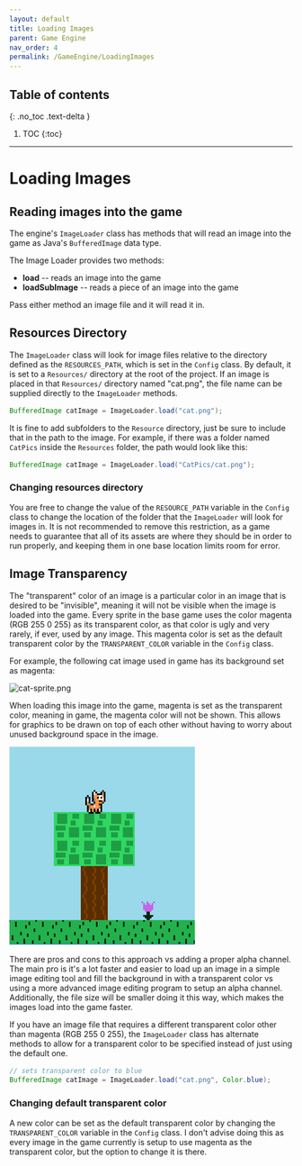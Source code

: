 ```yaml
---
layout: default
title: Loading Images
parent: Game Engine
nav_order: 4
permalink: /GameEngine/LoadingImages
---
```


## Table of contents
{: .no_toc .text-delta }

1. TOC
{:toc}

---

# Loading Images

## Reading images into the game

The engine's `ImageLoader` class has methods that will read an image into the game as Java's `BufferedImage` data type.

The Image Loader provides two methods:
- **load** -- reads an image into the game
- **loadSubImage** -- reads a piece of an image into the game

Pass either method an image file and it will read it in.

## Resources Directory

The `ImageLoader` class will look for image files relative to the directory defined as the `RESOURCES_PATH`,
which is set in the `Config` class. By default, it is set to a `Resources/` directory at the root of the project.
If an image is placed in that `Resources/` directory named "cat.png", the file name can be supplied directly
to the `ImageLoader` methods.

```java
BufferedImage catImage = ImageLoader.load("cat.png");
```

It is fine to add subfolders to the `Resource` directory, just be sure to include that in the path to the image.
For example, if there was a folder named `CatPics` inside the `Resources` folder, the path would look like this:

```java
BufferedImage catImage = ImageLoader.load("CatPics/cat.png");
```

### Changing resources directory

You are free to change the value of the `RESOURCE_PATH` variable in the `Config` class to change the location
of the folder that the `ImageLoader` will look for images in. 
It is not recommended to remove this restriction, as a game needs to guarantee that all of its assets are where they should be in order to run properly, and keeping them in one base location limits room for error.

## Image Transparency

The "transparent" color of an image is a particular color in an image that is desired to be "invisible", meaning it will not be visible when the image is loaded into the game. 
Every sprite in the base game uses the color magenta (RGB 255 0 255) as its transparent color, as that color is ugly and very rarely, if ever, used by any image. 
This magenta color is set as the default transparent color by the `TRANSPARENT_COLOR` variable in the `Config` class.

For example, the following cat image used in game has its background set as magenta:

![cat-sprite.png](../../assets/images/cat-sprite.png)

When loading this image into the game, magenta is set as the transparent color, meaning in game, the magenta color will not be shown.
This allows for graphics to be drawn on top of each other without having to worry about unused background space in the image.

![game-screen-3.png](../../assets/images/game-screen-3.png)

There are pros and cons to this approach vs adding a proper alpha channel.
The main pro is it's a lot faster and easier to load up an image in a simple image editing tool and fill the background in with a transparent color vs using a more advanced image editing program to setup an alpha channel.
Additionally, the file size will be smaller doing it this way, which makes the images load into the game faster.

If you have an image file that requires a different transparent color other than magenta (RGB 255 0 255), the `ImageLoader` class has alternate methods
to allow for a transparent color to be specified instead of just using the default one.

```java
// sets transparent color to blue
BufferedImage catImage = ImageLoader.load("cat.png", Color.blue);
```

### Changing default transparent color

A new color can be set as the default transparent color by changing the `TRANSPARENT_COLOR` variable in the `Config` class.
I don't advise doing this as every image in the game currently is setup to use magenta as the transparent color, but the option to change it is there.